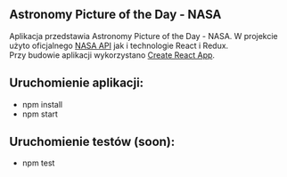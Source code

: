 ## Astronomy Picture of the Day - NASA

Aplikacja przedstawia Astronomy Picture of the Day - NASA. W projekcie użyto oficjalnego [NASA API](https://api.nasa.gov) jak i technologie React i Redux. <br> 
Przy budowie aplikacji wykorzystano [Create React App](https://github.com/facebookincubator/create-react-app).

## Uruchomienie aplikacji: 
- npm install
- npm start

## Uruchomienie testów (soon): 
 - npm test 


    